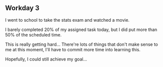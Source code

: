 ## Workday 3

I went to school to take the stats exam and watched a movie.


I barely completed 20% of my assigned task today, but I did put more than 50% of the scheduled time.

This is really getting hard... There're lots of things that don't make sense to me at this moment, I'll have to commit more time into learning this.

Hopefully, I could still achieve my goal...
